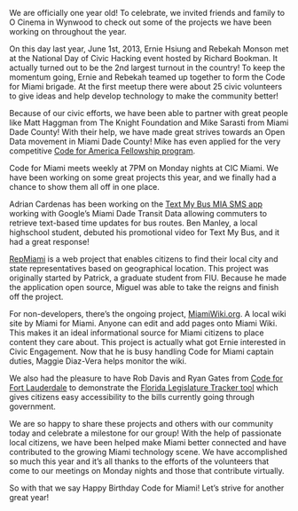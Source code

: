 We are officially one year old! To celebrate, we invited friends and family to O Cinema in Wynwood to check out some of the projects we have been working on throughout the year.

On this day last year, June 1st, 2013, Ernie Hsiung and Rebekah Monson met at the National Day of Civic Hacking event hosted by Richard Bookman. It actually turned out to be the 2nd largest turnout in the country! To keep the momentum going, Ernie and Rebekah teamed up together to form the Code for Miami brigade. At the first meetup there were about 25 civic volunteers to give ideas and help develop technology to make the community better!

Because of our civic efforts, we have been able to partner with great people like Matt Haggman from The Knight Foundation and Mike Sarasti from Miami Dade County! With their help, we have made great strives towards an Open Data movement in Miami Dade County! Mike has even applied for the very competitive [Code for America Fellowship program](http://codeforamerica.org/about/fellowship/).

Code for Miami meets weekly at 7PM on Monday nights at CIC Miami. We have been working on some great projects this year, and we finally had a chance to show them all off in one place.

Adrian Cardenas has been working on the [Text My Bus MIA SMS app](http://codeformiami.org/mdt-bus-sms/) working with Google’s Miami Dade Transit Data allowing commuters to retrieve text-based time updates for bus routes. Ben Manley, a local highschool student, debuted his promotional video for Text My Bus, and it had a great response!

[RepMiami](http://codeformiami.org/rep-miami/) is a web project that enables citizens to find their local city and state representatives based on geographical location. This project was originally started by Patrick, a graduate student from FIU. Because he made the application open source, Miguel was able to take the reigns and finish off the project.

For non-developers, there’s the ongoing project, [MiamiWiki.org](http://www.miamiwiki.org/). A local wiki site by Miami for Miami. Anyone can edit and add pages onto Miami Wiki. This makes it an ideal informational source for Miami citizens to place content they care about. This project is actually what got Ernie interested in Civic Engagement. Now that he is busy handling Code for Miami captain duties, Maggie Diaz-Vera helps monitor the wiki.

We also had the pleasure to have Rob Davis and Ryan Gates from [Code for Fort Lauderdale](http://www.meetup.com/Code-for-FTL/) to demonstrate the [Florida Legislature Tracker tool](http://codeformiami.org/legislature-tracker/#categories) which gives citizens easy accessibility to the bills currently going through government.

We are so happy to share these projects and others with our community today and celebrate a milestone for our group! With the help of passionate local citizens, we have been helped make Miami better connected and have contributed to the growing Miami technology scene.
We have accomplished so much this year and it’s all thanks to the efforts of the volunteers that come to our meetings on Monday nights and those that contribute virtually.

So with that we say Happy Birthday Code for Miami! Let’s strive for another great year!
